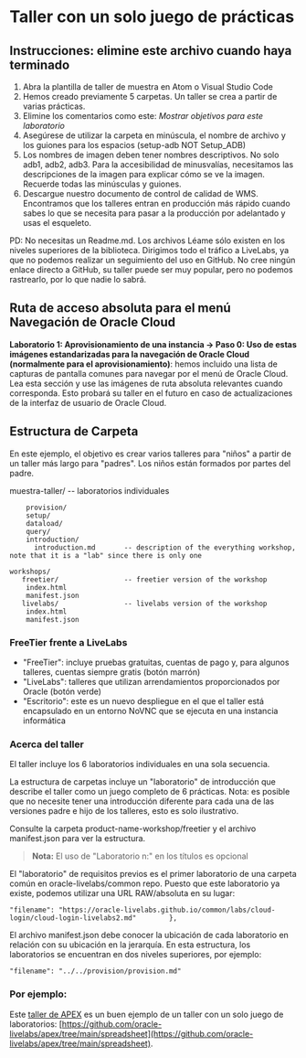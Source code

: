 # Taller con un solo juego de prácticas

## Instrucciones: elimine este archivo cuando haya terminado

1.  Abra la plantilla de taller de muestra en Atom o Visual Studio Code
2.  Hemos creado previamente 5 carpetas. Un taller se crea a partir de varias prácticas.
3.  Elimine los comentarios como este: _Mostrar objetivos para este laboratorio_
4.  Asegúrese de utilizar la carpeta en minúscula, el nombre de archivo y los guiones para los espacios (setup-adb NOT Setup\_ADB)
5.  Los nombres de imagen deben tener nombres descriptivos. No solo adb1, adb2, adb3. Para la accesibilidad de minusvalías, necesitamos las descripciones de la imagen para explicar cómo se ve la imagen. Recuerde todas las minúsculas y guiones.
6.  Descargue nuestro documento de control de calidad de WMS. Encontramos que los talleres entran en producción más rápido cuando sabes lo que se necesita para pasar a la producción por adelantado y usas el esqueleto.

PD: No necesitas un Readme.md. Los archivos Léame sólo existen en los niveles superiores de la biblioteca. Dirigimos todo el tráfico a LiveLabs, ya que no podemos realizar un seguimiento del uso en GitHub. No cree ningún enlace directo a GitHub, su taller puede ser muy popular, pero no podemos rastrearlo, por lo que nadie lo sabrá.

## Ruta de acceso absoluta para el menú Navegación de Oracle Cloud

**Laboratorio 1: Aprovisionamiento de una instancia -> Paso 0: Uso de estas imágenes estandarizadas para la navegación de Oracle Cloud (normalmente para el aprovisionamiento)**: hemos incluido una lista de capturas de pantalla comunes para navegar por el menú de Oracle Cloud. Lea esta sección y use las imágenes de ruta absoluta relevantes cuando corresponda. Esto probará su taller en el futuro en caso de actualizaciones de la interfaz de usuario de Oracle Cloud.

## Estructura de Carpeta

En este ejemplo, el objetivo es crear varios talleres para "niños" a partir de un taller más largo para "padres". Los niños están formados por partes del padre.

muestra-taller/ -- laboratorios individuales

        provision/
        setup/
        dataload/
        query/
        introduction/
          introduction.md       -- description of the everything workshop, note that it is a "lab" since there is only one
    
    workshops/
       freetier/                -- freetier version of the workshop
        index.html
        manifest.json
       livelabs/                -- livelabs version of the workshop
        index.html
        manifest.json
    

### FreeTier frente a LiveLabs

*   "FreeTier": incluye pruebas gratuitas, cuentas de pago y, para algunos talleres, cuentas siempre gratis (botón marrón)
*   "LiveLabs": talleres que utilizan arrendamientos proporcionados por Oracle (botón verde)
*   "Escritorio": este es un nuevo despliegue en el que el taller está encapsulado en un entorno NoVNC que se ejecuta en una instancia informática

### Acerca del taller

El taller incluye los 6 laboratorios individuales en una sola secuencia.

La estructura de carpetas incluye un "laboratorio" de introducción que describe el taller como un juego completo de 6 prácticas. Nota: es posible que no necesite tener una introducción diferente para cada una de las versiones padre e hijo de los talleres, esto es solo ilustrativo.

Consulte la carpeta product-name-workshop/freetier y el archivo manifest.json para ver la estructura.

> **Nota:** El uso de "Laboratorio n:" en los títulos es opcional

El "laboratorio" de requisitos previos es el primer laboratorio de una carpeta común en oracle-livelabs/common repo. Puesto que este laboratorio ya existe, podemos utilizar una URL RAW/absoluta en su lugar:

    "filename": "https://oracle-livelabs.github.io/common/labs/cloud-login/cloud-login-livelabs2.md"        },
    

El archivo manifest.json debe conocer la ubicación de cada laboratorio en relación con su ubicación en la jerarquía. En esta estructura, los laboratorios se encuentran en dos niveles superiores, por ejemplo:

    "filename": "../../provision/provision.md"
    

### Por ejemplo:

Este [taller de APEX](https://oracle-livelabs.github.io/apex/spreadsheet/workshops/freetier/) es un buen ejemplo de un taller con un solo juego de laboratorios: [https://github.com/oracle-livelabs/apex/tree/main/spreadsheet](https://github.com/oracle-livelabs/apex/tree/main/spreadsheet).